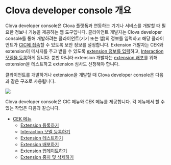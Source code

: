 # Clova developer console 개요

Clova developer console은 Clova 플랫폼과 연동하는 기기나 서비스를 개발할 때 필요한 정보나 기능을 제공하는 웹 도구입니다. 클라이언트 개발자는 Clova developer console를 통해 개발하려는 클라이언트(기기 또는 앱)의 정보를 입력하고 해당 클라이언트가 [CIC에 접속](/CIC/CIC_Overview.md)할 수 있도록 보안 정보를 설정합니다. Extension 개발자는 CEK와 extension이 메시지를 주고 받을 수 있도록 [extension 정보를 입력](/DevConsole/Guides/CEK/Register_Extension.md)하고, [Interaction 모델을 등록](/DevConsole/Guides/CEK/Register_Interaction_Model.md)하게 됩니다. 뿐만 아니라 extension 개발자는 [extension 배포](/DevConsole/Guides/CEK/Deploy_Extension.md)를 위해 extension을 테스트하고 extension 심사도 신청해야 합니다.

클라이언트를 개발하거나 extension을 개발할 때 Clova developer console은 다음과 같은 구조로 사용됩니다.

![](/DevConsole/Resources/Images/DevConsole-Concept_Diagram.png)

Clova developer console은 CIC 메뉴와 CEK 메뉴를 제공합니다. 각 메뉴에서 할 수 있는 작업은 다음과 같습니다.

* [CEK 메뉴](/DevConsole/Guides/CEK/Using_CEK_Menu.md)
  * [Extension 등록하기](/DevConsole/Guides/CEK/Register_Extension.md)
  * [Interaction 모델 등록하기](/DevConsole/Guides/CEK/Register_Interaction_Model.md)
  * [Extension 테스트하기](/DevConsole/Guides/CEK/Test_Extension.md)
  * [Extension 배포하기](/DevConsole/Guides/CEK/Deploy_Extension.md)
  * [Extension 업데이트하기](/DevConsole/Guides/CEK/Update_Extension.md)
  * [Extension 중지 및 삭제하기](/DevConsole/Guides/CEK/Remove_Extension.md)
